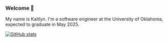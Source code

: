 ### Welcome 🌟
My name is Kaitlyn. I'm a software engineer at the University of Oklahoma, expected to graduate in May 2025. 

[![GitHub stats](https://github-readme-stats.vercel.app/api?username=kpe03&hide=stars&show_icons=true&theme=omni )](https://github.com/kpe03/github-readme-stats)
